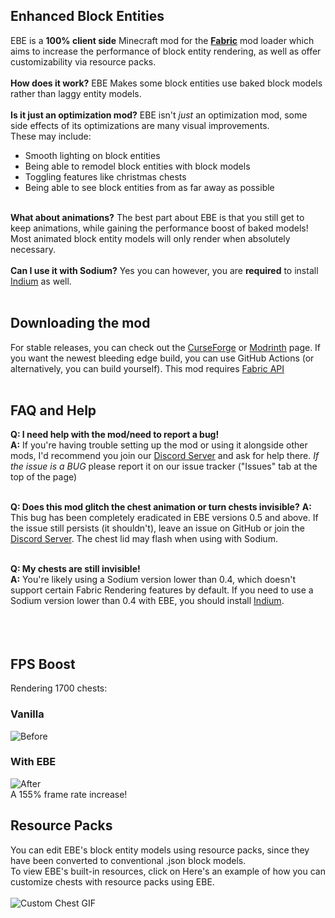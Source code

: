## Enhanced Block Entities

EBE is a **100% client side** Minecraft mod for the **[Fabric](https://fabricmc.net/use/)** mod loader which aims to increase the performance of block entity rendering, as well as offer customizability via resource packs. <br/><br/>
**How does it work?** EBE Makes some block entities use baked block models rather than laggy entity models. <br/><br/>
**Is it just an optimization mod?** EBE isn't *just* an optimization mod, some side effects of its optimizations are many visual improvements. <br/>
These may include:
- Smooth lighting on block entities
- Being able to remodel block entities with block models
- Toggling features like christmas chests
- Being able to see block entities from as far away as possible
<br/><br/>

**What about animations?** The best part about EBE is that you still get to keep animations, while gaining the performance boost of baked models! Most animated block entity models will only render when absolutely necessary. <br/><br/>
**Can I use it with Sodium?** Yes you can however, you are **required** to install [Indium](https://modrinth.com/mod/indium) as well. <br/><br/> 

## Downloading the mod

For stable releases, you can check out the [CurseForge](https://www.curseforge.com/minecraft/mc-mods/enhanced-block-entities) or [Modrinth](https://modrinth.com/mod/OVuFYfre) page. If you want the newest bleeding edge build, you can use GitHub Actions (or alternatively, you can build yourself). This mod requires [Fabric API](https://modrinth.com/mod/fabric-api) <br/><br/>

## FAQ and Help 

**Q: I need help with the mod/need to report a bug!** <br/>
**A:** If you're having trouble setting up the mod or using it alongside other mods, I'd recommend you join our [Discord Server](https://discord.gg/7Aw3y4RtY9) and ask for help there. *If the issue is a BUG* please report it on our issue tracker ("Issues" tab at the top of the page)<br/><br/>

**Q: Does this mod glitch the chest animation or turn chests invisible?**
**A:** This bug has been completely eradicated in EBE versions 0.5 and above. If the issue still persists (it shouldn't), leave an issue on GitHub or join the [Discord Server](https://discord.gg/7Aw3y4RtY9). The chest lid may flash when using with Sodium. <br/><br/>

**Q: My chests are still invisible!** <br/>
**A:** You're likely using a Sodium version lower than 0.4, which doesn't support certain Fabric Rendering features by default. If you need to use a Sodium version lower than 0.4 with EBE, you should install [Indium](https://modrinth.com/mod/indium). <br/><br/>
<br/><br/>

## FPS Boost
Rendering 1700 chests:
### Vanilla
![Before](https://github.com/FoundationGames/EnhancedBlockEntities/raw/116_indev/img/before.png)
### With EBE
![After](https://github.com/FoundationGames/EnhancedBlockEntities/raw/116_indev/img/after.png) <br/>
A 155% frame rate increase!

## Resource Packs
You can edit EBE's block entity models using resource packs, since they have been converted to conventional .json block models. <br/>
To view EBE's built-in resources, click on 
Here's an example of how you can customize chests with resource packs using EBE. <br/><br/>
![Custom Chest GIF](https://user-images.githubusercontent.com/55095883/112942134-f67fe780-912f-11eb-8b11-cf316544c22b.gif)
